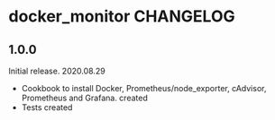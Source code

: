 # docker_monitor CHANGELOG

## 1.0.0

Initial release. 2020.08.29

- Cookbook to install Docker, Prometheus/node_exporter, cAdvisor, Prometheus and Grafana. created
- Tests created
